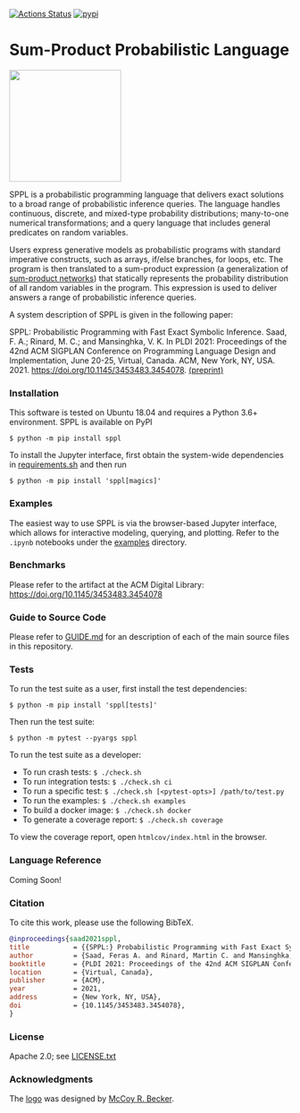 [![Actions Status](https://github.com/probcomp/sppl/workflows/Python%20package/badge.svg)](https://github.com/probcomp/sppl/actions)
[![pypi](https://img.shields.io/pypi/v/sppl.svg)](https://pypi.org/project/sppl/)

Sum-Product Probabilistic Language
==================================

<img src="https://raw.githubusercontent.com/probcomp/sppl/master/sppl.png" width="200">

SPPL is a probabilistic programming language that delivers exact solutions
to a broad range of probabilistic inference queries. The language handles
continuous, discrete, and mixed-type probability distributions; many-to-one
numerical transformations; and a query language that includes general
predicates on random variables.

Users express generative models as probabilistic programs with standard
imperative constructs, such as arrays, if/else branches, for loops, etc.
The program is then translated to a sum-product expression (a
generalization of [sum-product networks](https://arxiv.org/pdf/2004.01167.pdf))
that statically represents the probability distribution of all random
variables in the program. This expression is used to deliver answers a
range of probabilistic inference queries.

A system description of SPPL is given in the following paper:

SPPL: Probabilistic Programming with Fast Exact Symbolic Inference.
Saad, F. A.; Rinard, M. C.; and Mansinghka, V. K.
In PLDI 2021: Proceedings of the 42nd ACM
SIGPLAN Conference on Programming Language Design and Implementation,
June 20-25, Virtual, Canada. ACM, New York, NY, USA. 2021.
https://doi.org/10.1145/3453483.3454078.
[(preprint)](http://fsaad.mit.edu/assets/SaadRM21.pdf)

### Installation

This software is tested on Ubuntu 18.04 and requires a Python 3.6+
environment. SPPL is available on PyPI

    $ python -m pip install sppl

To install the Jupyter interface, first obtain the system-wide dependencies in
[requirements.sh](https://github.com/probcomp/sppl/blob/master/requirements.sh)
and then run

    $ python -m pip install 'sppl[magics]'

### Examples

The easiest way to use SPPL is via the browser-based Jupyter interface, which
allows for interactive modeling, querying, and plotting.
Refer to the `.ipynb` notebooks under the
[examples](https://github.com/probcomp/sppl/tree/master/examples) directory.

### Benchmarks

Please refer to the artifact at the ACM Digital Library:
https://doi.org/10.1145/3453483.3454078

### Guide to Source Code

Please refer to [GUIDE.md](./GUIDE.md) for an description of each of the
main source files in this repository.

### Tests

To run the test suite as a user, first install the test dependencies:

    $ python -m pip install 'sppl[tests]'

Then run the test suite:

    $ python -m pytest --pyargs sppl

To run the test suite as a developer:

- To run crash tests:             `$ ./check.sh`
- To run integration tests:       `$ ./check.sh ci`
- To run a specific test:         `$ ./check.sh [<pytest-opts>] /path/to/test.py`
- To run the examples:            `$ ./check.sh examples`
- To build a docker image:        `$ ./check.sh docker`
- To generate a coverage report:  `$ ./check.sh coverage`

To view the coverage report, open `htmlcov/index.html` in the browser.

### Language Reference

Coming Soon!

### Citation

To cite this work, please use the following BibTeX.

```bibtex
@inproceedings{saad2021sppl,
title           = {{SPPL:} Probabilistic Programming with Fast Exact Symbolic Inference},
author          = {Saad, Feras A. and Rinard, Martin C. and Mansinghka, Vikash K.},
booktitle       = {PLDI 2021: Proceedings of the 42nd ACM SIGPLAN Conference on Programming Design and Implementation},
location        = {Virtual, Canada},
publisher       = {ACM},
year            = 2021,
address         = {New York, NY, USA},
doi             = {10.1145/3453483.3454078},
}
```

### License

Apache 2.0; see [LICENSE.txt](./LICENSE.txt)

### Acknowledgments

The [logo](https://github.com/probcomp/sppl/blob/master/sppl.png) was
designed by [McCoy R. Becker](https://femtomc.github.io/).
